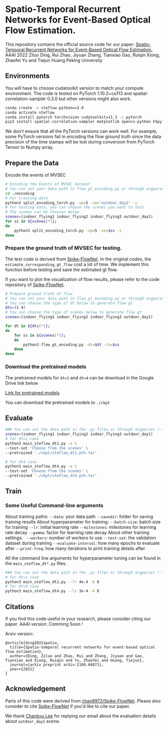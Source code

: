 # Spatio-Temporal Recurrent Networks for Event-Based Optical Flow Estimation.

This repository contains the official source code for our paper:
[Spatio-Temporal Recurrent Networks for Event-Based Optical Flow Estimation.](https://arxiv.org/pdf/2109.04871.pdf)
AAAI 2022
Ziluo Ding, Rui Zhao, Jiyuan Zhang, Tianxiao Gao, Ruiqin Xiong, Zhaofei Yu and Tiejun Huang
Peking University

## Environments

You will have to choose cudatoolkit version to match your compute environment. The code is tested on PyTorch 1.10.2+cu113 and spatial-correlation-sampler 0.3.0 but other versions might also work. 

```bash
conda create -n steflow python==3.9
conda activate steflow
conda install pytorch torchvision cudatoolkit=11.3 -c pytorch
pip3 install spatial-correlation-sampler matplotlib opencv-python h5py tensorboardX
```

We don't ensure that all the PyTorch versions can work well. For example, some PyTorch versions fail in encoding the flow ground truth since the data precision of the time stamps will be lost during conversion from PyTorch Tensor to Numpy array.

## Prepare the Data

Encode the events of MVSEC

```bash
# Encoding the Events of MVSEC dataset
# You can set your data path in flow_gt_encoding.py or through argparser (--data)
cd ./encoding
# For training data
python3 split_encoding_torch.py -sp=5 -se='outdoor_day2' -s
# For testing data, you can choose the scenes you want to test
# The scenes can be choosen below
scenes=(indoor_flying1 indoor_flying2 indoor_flying3 outdoor_day1)
for ss in ${scenes[*]};
do
	python3 split_encoding_torch.py -sp=5 -se=$ss -s
done
```

###  Prepare the ground truth of MVSEC for testing.

The test code is derived from [Spike-FlowNet](https://github.com/chan8972/Spike-FlowNet). In the original codes, the ```estimate_corresponding_gt_flow``` cost a lot of time. We implement this function before testing and save the estimated gt flow.

If you want to plot the visualization of flow results, please refer to the code repository of  [Spike-FlowNet](https://github.com/chan8972/Spike-FlowNet).

```bash
# Prepare ground truth of flow
# You can set your data path in flow_gt_encoding.py or through argparser (--data)
# You can choose the type of dt below to generate flow gt
dts=(1 4)
# You can choose the type of scenes below to generate flow gt
scenes=(indoor_flying1 indoor_flying2 indoor_flying3 outdoor_day1)

for dt in ${dts[*]};
do
	for ss in ${scenes[*]};
	do
		python3 flow_gt_encoding.py -dt=$dt -ts=$ss
	done
done
```

### Download the pretrained models

The pretrained models for ```dt=1``` and ```dt=4``` can be download in the Google Drive link below

[Link for pretrained models](https://drive.google.com/drive/folders/1EGwlpNZEqNYs23ZBSYUIHKwHJJM3kudu?usp=sharing)

You can download the pretrained models to ```./ckpt```

## Evaluate

```bash
### You can set the data path in the .py files or through argparser (--data)
scenes=(indoor_flying1 indoor_flying2 indoor_flying3 outdoor_day1)
# for dt=1 case
python3 main_steflow_dt1.py -e \
--test-set 'Choose from the scenes' \
--pretrained './ckpt/steflow_dt1.pth.tar'

# for dt4 case
python3 main_steflow_dt4.py -e \
--test-set 'Choose from the scenes' \
--pretrained './ckpt/steflow_dt4.pth.tar'
```

## Train

### Some Useful Command-line arguments

About training paths:
```--data```: your data path
```--savedir```: folder for saving training results
About hyperparameter for training:
```--batch-size```: batch size for training
```--lr```: initial learning rate
```--milestones```: milestones for learning rate decay
```--gamma```: factor for learning rate decay
About other training settings:
``` --workers```: number of workers to use
```--test-set```: the validation dataset during training
```--evaluate-interval```: how many epochs to evaluate after
```--print-freq```: how many iterations to print training details after

All the command line arguments for hyperparameter tuning can be found in the `main_steflow_dt*.py` files.

```bash
### You can set the data path in the .py files or through argparser (--data)
# for dt=1 case
python3 main_steflow_dt1.py --lr 4e-4 -b 8
# for dt=4 case
python3 main_steflow_dt4.py --lr 3e-4 -b 8
```

## Citations

If you find this code useful in your research, please consider citing our paper.
AAAI version: 
Comming Soon !

Arxiv version:

```
@article{ding2021spatio,
  title={Spatio-temporal recurrent networks for event-based optical flow estimation},
  author={Ding, Ziluo and Zhao, Rui and Zhang, Jiyuan and Gao, Tianxiao and Xiong, Ruiqin and Yu, Zhaofei and Huang, Tiejun},
  journal={arXiv preprint arXiv:2109.04871},
  year={2022}
}
```

## Acknowledgement

Parts of this code were derived from [chan8972/Spike-FlowNet](https://github.com/chan8972/Spike-FlowNet). Please also consider to cite [Spike-FlowNet](https://link.springer.com/chapter/10.1007/978-3-030-58526-6_22) if you'd like to cite our paper.

We thank [Chankyu Lee](https://github.com/chan8972) for replying our email about the evaluation details about ```outdoor_day1``` scene.
